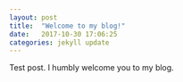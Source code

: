 ```yaml
---
layout: post
title:  "Welcome to my blog!"
date:   2017-10-30 17:06:25
categories: jekyll update
---
```


Test post. I humbly welcome you to my blog.
